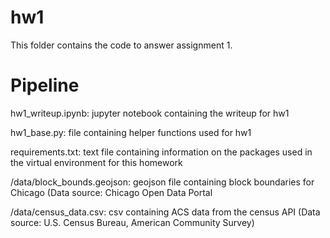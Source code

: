 # hw1

This folder contains the code to answer assignment 1.

# Pipeline

hw1_writeup.ipynb: jupyter notebook containing the writeup for hw1

hw1_base.py: file containing helper functions used for hw1

requirements.txt: text file containing information on the packages used in the virtual environment for this homework

/data/block_bounds.geojson: geojson file containing block boundaries for Chicago (Data source: Chicago Open Data Portal

/data/census_data.csv: csv containing ACS data from the census API (Data source: U.S. Census Bureau, American Community Survey)
